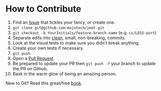 # How to Contribute

1. Find an [Issue](issues) that tickles your fancy, or create one.
1. `git clone git@github.com:mojotech/jeet.git`
1. `git checkout -b YourInitials/feature-branch-name` (e.g. `cs/LESS-port`)
1. Separate edits into [clean](https://github.com/erlang/otp/wiki/Writing-good-commit-messages), small, non-breaking, commits.
1. Look at the visual tests to make sure you didn't break anything.
1. Create your own tests if necessary.
1. `git push`
1. Open a [Pull Request](https://help.github.com/articles/creating-a-pull-request)
1. Be prepared to update your PR then `git push -f` your branch to update the PR on Github.
1. Bask in the warm glow of being an amazing person.

New to Git? Read this great/free [book](http://git-scm.com/documentation).
